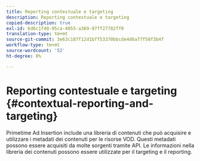 ```yaml
---
title: Reporting contestuale e targeting
description: Reporting contestuale e targeting
copied-description: true
exl-id: 6d6c1f48-95ca-4055-a369-97ff27782ff0
translation-type: tm+mt
source-git-commit: 3e63c187f12d1bff53370bbcde4d6a77f58f3b4f
workflow-type: tm+mt
source-wordcount: '52'
ht-degree: 0%

---
```


# Reporting contestuale e targeting {#contextual-reporting-and-targeting}

Primetime Ad Insertion include una libreria di contenuti che può acquisire e utilizzare i metadati dei contenuti per le risorse VOD. Questi metadati possono essere acquisiti da molte sorgenti tramite API. Le informazioni nella libreria dei contenuti possono essere utilizzate per il targeting e il reporting.
